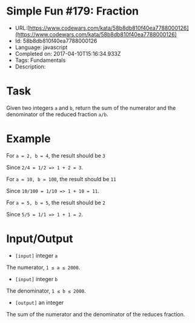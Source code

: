 # Simple Fun #179: Fraction

 - URL:[https://www.codewars.com/kata/58b8db810f40ea7788000126](https://www.codewars.com/kata/58b8db810f40ea7788000126)
 - Id: 58b8db810f40ea7788000126
 - Language: javascript
 - Completed on: 2017-04-10T15:16:34.933Z
 - Tags: Fundamentals
 - Description:
# Task
 Given two integers `a` and `b`, return the sum of the numerator and the denominator of the reduced fraction `a/b`.

# Example

 For `a = 2, b = 4`, the result should be `3`
 
 Since `2/4 = 1/2 => 1 + 2 = 3`.

 For `a = 10, b = 100`, the result should be `11`
 
 Since `10/100 = 1/10 => 1 + 10 = 11`.

 For `a = 5, b = 5`, the result should be `2`
 
 Since `5/5 = 1/1 => 1 + 1 = 2`.
 
# Input/Output


 - `[input]` integer `a`

  The numerator, `1 ≤ a ≤ 2000`.


 - `[input]` integer `b`

  The denominator, `1 ≤ b ≤ 2000`.


 - `[output]` an integer

  The sum of the numerator and the denominator of the reduces fraction.
